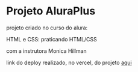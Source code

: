 # Projeto AluraPlus

projeto criado no curso do alura:


HTML e CSS: praticando HTML/CSS

com a instrutora Monica Hillman

link do deploy realizado, no vercel, do projeto [aqui](https://alura-plus-plum-kappa.vercel.app/)